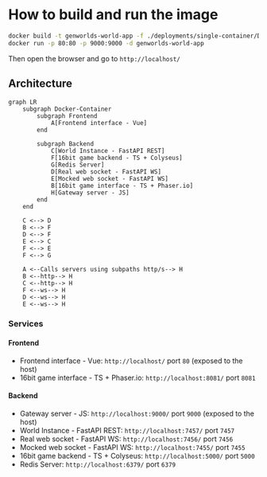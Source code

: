 # How to build and run the image

```sh
docker build -t genworlds-world-app -f ./deployments/single-container/Dockerfile .
docker run -p 80:80 -p 9000:9000 -d genworlds-world-app
```

Then open the browser and go to `http://localhost/`

## Architecture

```mermaid
graph LR
    subgraph Docker-Container
        subgraph Frontend
            A[Frontend interface - Vue]
        end
        
        subgraph Backend
            C[World Instance - FastAPI REST]
            F[16bit game backend - TS + Colyseus]
            G[Redis Server]
            D[Real web socket - FastAPI WS]
            E[Mocked web socket - FastAPI WS]
            B[16bit game interface - TS + Phaser.io]
            H[Gateway server - JS]
        end
    end
    
    C <--> D
    B <--> F
    D <--> F
    E <--> C
    F <--> E
    F <--> G

    A <--Calls servers using subpaths http/s--> H
    B <--http--> H
    C <--http--> H
    F <--ws--> H
    D <--ws--> H
    E <--ws--> H
```

### Services

#### Frontend

* Frontend interface - Vue: `http://localhost/` port `80` (exposed to the host)
* 16bit game interface - TS + Phaser.io: `http://localhost:8081/` port `8081`

#### Backend

* Gateway server - JS: `http://localhost:9000/` port `9000` (exposed to the host)
* World Instance - FastAPI REST: `http://localhost:7457/` port `7457`
* Real web socket - FastAPI WS: `http://localhost:7456/` port `7456`
* Mocked web socket - FastAPI WS: `http://localhost:7455/` port `7455`
* 16bit game backend - TS + Colyseus: `http://localhost:5000/` port `5000`
* Redis Server: `http://localhost:6379/` port `6379`
